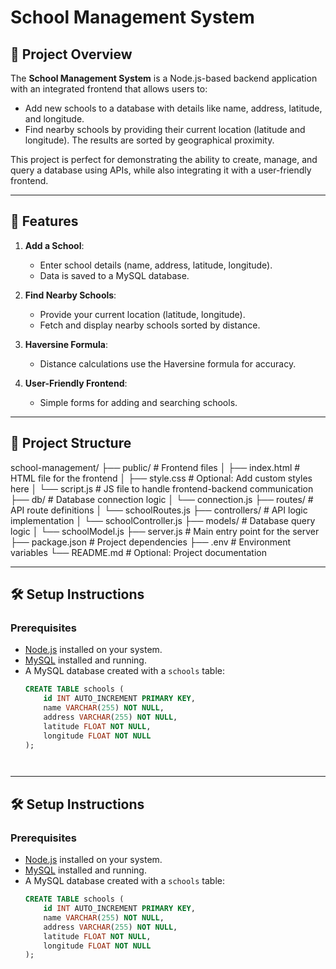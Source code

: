 # School Management System

## 🚀 Project Overview
The **School Management System** is a Node.js-based backend application with an integrated frontend that allows users to:
- Add new schools to a database with details like name, address, latitude, and longitude.
- Find nearby schools by providing their current location (latitude and longitude). The results are sorted by geographical proximity.

This project is perfect for demonstrating the ability to create, manage, and query a database using APIs, while also integrating it with a user-friendly frontend.

---

## 🌟 Features
1. **Add a School**:
   - Enter school details (name, address, latitude, longitude).
   - Data is saved to a MySQL database.
   
2. **Find Nearby Schools**:
   - Provide your current location (latitude, longitude).
   - Fetch and display nearby schools sorted by distance.

3. **Haversine Formula**:
   - Distance calculations use the Haversine formula for accuracy.

4. **User-Friendly Frontend**:
   - Simple forms for adding and searching schools.

---

## 📁 Project Structure

school-management/
├── public/                     # Frontend files
│   ├── index.html              # HTML file for the frontend
│   ├── style.css               # Optional: Add custom styles here
│   └── script.js               # JS file to handle frontend-backend communication
├── db/                         # Database connection logic
│   └── connection.js
├── routes/                     # API route definitions
│   └── schoolRoutes.js
├── controllers/                # API logic implementation
│   └── schoolController.js
├── models/                     # Database query logic
│   └── schoolModel.js
├── server.js                   # Main entry point for the server
├── package.json                # Project dependencies
├── .env                        # Environment variables
└── README.md                   # Optional: Project documentation



---

## 🛠️ Setup Instructions
### Prerequisites
- [Node.js](https://nodejs.org/) installed on your system.
- [MySQL](https://www.mysql.com/) installed and running.
- A MySQL database created with a `schools` table:
  ```sql
  CREATE TABLE schools (
      id INT AUTO_INCREMENT PRIMARY KEY,
      name VARCHAR(255) NOT NULL,
      address VARCHAR(255) NOT NULL,
      latitude FLOAT NOT NULL,
      longitude FLOAT NOT NULL
  );




---

## 🛠️ Setup Instructions
### Prerequisites
- [Node.js](https://nodejs.org/) installed on your system.
- [MySQL](https://www.mysql.com/) installed and running.
- A MySQL database created with a `schools` table:
  ```sql
  CREATE TABLE schools (
      id INT AUTO_INCREMENT PRIMARY KEY,
      name VARCHAR(255) NOT NULL,
      address VARCHAR(255) NOT NULL,
      latitude FLOAT NOT NULL,
      longitude FLOAT NOT NULL
  );
